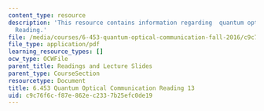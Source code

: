 ```yaml
---
content_type: resource
description: 'This resource contains information regarding  quantum optical communication:
  Reading.'
file: /media/courses/6-453-quantum-optical-communication-fall-2016/c9c76f6cf87e862ec2337b25efc0de19_MIT6_453F16_Lect13_Notes.pdf
file_type: application/pdf
learning_resource_types: []
ocw_type: OCWFile
parent_title: Readings and Lecture Slides
parent_type: CourseSection
resourcetype: Document
title: 6.453 Quantum Optical Communication Reading 13
uid: c9c76f6c-f87e-862e-c233-7b25efc0de19
---
```

